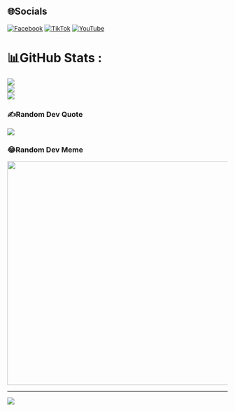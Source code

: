 
## 🌐Socials
[![Facebook](https://img.shields.io/badge/Facebook-%231877F2.svg?logo=Facebook&logoColor=white)](https://facebook.com/huywibuchua02) [![TikTok](https://img.shields.io/badge/TikTok-%23000000.svg?logo=TikTok&logoColor=white)](https://tiktok.com/@huihuitwo) [![YouTube](https://img.shields.io/badge/YouTube-%23FF0000.svg?logo=YouTube&logoColor=white)](https://youtube.com/c/Huysenpai) 
# 📊GitHub Stats :
![](https://github-readme-stats.vercel.app/api?username=huywibuchua02&theme=radical&hide_border=false&include_all_commits=false&count_private=false)<br/>
![](https://github-readme-streak-stats.herokuapp.com/?user=huywibuchua02&theme=radical&hide_border=false)<br/>
![](https://github-readme-stats.vercel.app/api/top-langs/?username=huywibuchua02&theme=radical&hide_border=false&include_all_commits=false&count_private=false&layout=compact)

### ✍️Random Dev Quote
![](https://quotes-github-readme.vercel.app/api?type=horizontal&theme=radical)

### 😂Random Dev Meme
<img src="https://random-memer.herokuapp.com/" width="512px"/>

---
[![](https://visitcount.itsvg.in/api?id=huywibuchua02&icon=5&color=0)](https://visitcount.itsvg.in)
